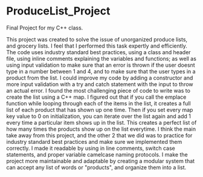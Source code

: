 # ProduceList_Project
Final Project for my C++ class.


This project was created to solve the issue of unorganized produce lists, and grocery lists. I feel that I performed this task expertly and efficiently.
The code uses industry standard best practices, using a class and header file, using inline comments explaining the variables and functions; as well as using
input validation to make sure that an error is thrown if the user doesnt type in a number between 1 and 4, and to make sure that the user types in a product
from the list. I could improve my code by adding a constructor and more input validation with a try and catch statement with the input to throw an actual error.
I found the most challenging piece of code to write was to create the list using a C++ map. I figured out that if you call the emplace function while looping
through each of the items in the list, it creates a full list of each product that has shown up one time. Then if you set every map key value to 0 on initialization,
you can iterate over the list again and add 1 every time a particular item shows up in the list. This creates a perfect list of how many times the products
show up on the list everytime. I think the main take away from this project, and the other 2 that we did was to practice for industry standard best practices
and make sure we implemented them correctly. I made it readable by using in line comments, switch case statements, and proper variable camelcase naming protocols.
I make the project more maintainable and adaptable by creating a modular system that can accept any list of words or "products", and organize them into a list.

